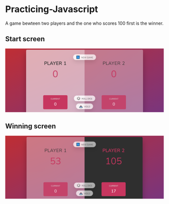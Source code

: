 # Practicing-Javascript

A game bewteen two players and the one who scores 100 first is the winner.

## Start screen

<img src='./img/start.PNG' alt='preview-start' >

## Winning screen

<img src='./img/winning.PNG' alt='preview-start' >
